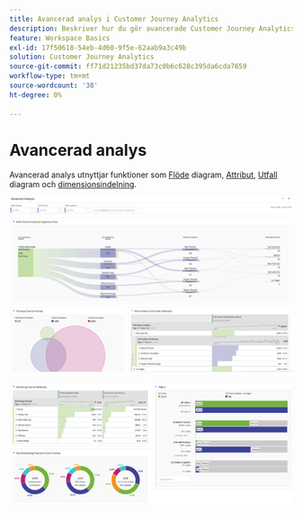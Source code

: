 ```yaml
---
title: Avancerad analys i Customer Journey Analytics
description: Beskriver hur du gör avancerade Customer Journey Analytics-analyser i Workspace.
feature: Workspace Basics
exl-id: 17f50618-54eb-4d60-9f5e-62aab9a3c49b
solution: Customer Journey Analytics
source-git-commit: ff71d21235bd37da73c0b6c628c395da6cda7659
workflow-type: tm+mt
source-wordcount: '38'
ht-degree: 0%

---
```


# Avancerad analys

Avancerad analys utnyttjar funktioner som [Flöde](/help/analysis-workspace/visualizations/c-flow/flow.md) diagram, [Attribut](/help/analysis-workspace/c-panels/attribution.md), [Utfall](/help/analysis-workspace/visualizations/fallout/fallout-flow.md) diagram och [dimensionsindelning](/help/components/dimensions/t-breakdown-fa.md).

![Arbetsyta, bild 1](assets/cja-adv-analysis1.png)

![Arbetsyta, bild 2](assets/cja-adv-analysis2.png)
